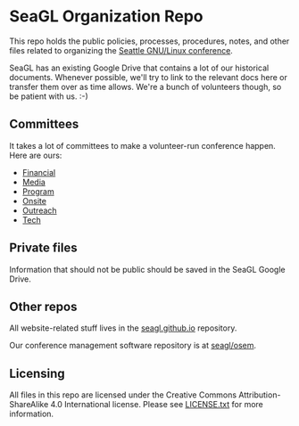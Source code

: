 # SeaGL Organization Repo

This repo holds the public policies, processes, procedures, notes, and other files related to organizing the [Seattle GNU/Linux conference](http://seagl.org).

SeaGL has an existing Google Drive that contains a lot of our historical documents. Whenever possible, we'll try to link to the relevant docs here or transfer them over as time allows. We're a bunch of volunteers though, so be patient with us. :-)

## Committees

It takes a lot of committees to make a volunteer-run conference happen. Here are ours:

* [Financial](./financial/README.md)
* [Media](./media/README.md)
* [Program](./program/README.md)
* [Onsite](./onsite/README.md)
* [Outreach](./outreach/README.md)
* [Tech](./tech/README.md)

## Private files

Information that should not be public should be saved in the SeaGL Google Drive.

## Other repos

All website-related stuff lives in the [seagl.github.io](https://github.com/SeaGL/seagl.github.io) repository.

Our conference management software repository is at [seagl/osem](https://github.com/SeaGL/osem).

## Licensing

All files in this repo are licensed under the Creative Commons Attribution-ShareAlike 4.0 International license. Please see [LICENSE.txt](./LICENSE.txt) for more information.
